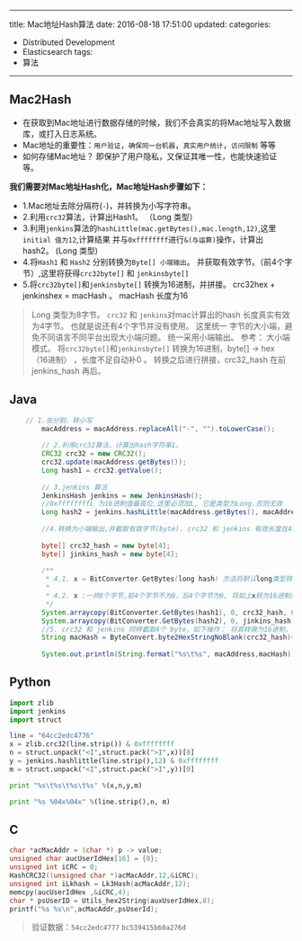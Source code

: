 ﻿----
title: Mac地址Hash算法
date: 2016-08-18 17:51:00
updated:
categories:
- Distributed Development
- Elasticsearch
tags:
- 算法
----
## Mac2Hash
* 在获取到Mac地址进行数据存储的时候，我们不会真实的将Mac地址写入数据库，或打入日志系统。 
* Mac地址的重要性：`用户验证`，`确保同一台机器`，`真实用户统计`，`访问限制` 等等
* 如何存储Mac地址？   即保护了用户隐私，又保证其唯一性，也能快速验证等。

**我们需要对Mac地址Hash化，Mac地址Hash步骤如下：**
* 1.Mac地址去除分隔符(`-`)，并转换为小写字符串。
* 2.利用`crc32`算法，计算出Hash1。 （Long 类型）
* 3.利用`jenkins`算法的`hashLittle(mac.getBytes(),mac.length,12)`,这里`initial 值为12`,计算结果 并与`0xffffffff`进行`&(与运算)`操作，计算出hash2。 (Long 类型)
* 4.将`Hash1` 和 `Hash2` 分别转换为`Byte[] 小端输出`。 并获取有效字节。（前4个字节）,这里将获得`crc32byte[]` 和 `jenkinsbyte[]`
* 5.将`crc32byte[]`和`jenkinsbyte[]` 转换为16进制，并拼接。 crc32hex + jenkinshex = macHash 。 macHash 长度为16
> Long 类型为8字节。 `crc32` 和 `jenkins`对mac计算出的hash 长度真实有效为4字节。 也就是说还有4个字节并没有使用。
> 这里统一 字节的大小端，避免不同语言不同平台出现大小端问题。 统一采用小端输出。 参考： 大小端模式。
> 将`crc32byte[]`和`jenkinsbyte[]` 转换为16进制，byte[] -> hex （16进制） ，长度不足自动补0 。
> 转换之后进行拼接，crc32_hash 在前 jenkins_hash 再后。

## Java
``` Java
    // 1.去分割，转小写
        macAddress = macAddress.replaceAll("-", "").toLowerCase();
        
        // 2.利用crc32算法，计算出hash字符串1。
        CRC32 crc32 = new CRC32();
        crc32.update(macAddress.getBytes());
        Long hash1 = crc32.getValue();
        
        // 3.jenkins 算法
        JenkinsHash jenkins = new JenkinsHash();
        //0xffffffffL 为16进制值最高位,这里必须加L, 它是类型为Long.否则无效
        Long hash2 = jenkins.hashLittle(macAddress.getBytes(), macAddress.length(), 12) & 0xffffffffL;
        
        //4.转换为小端输出,并截取有效字节(byte). crc32 和 jenkins 有效长度在4byte以内。 有效字节数相同。均为前4个字节。
        
        byte[] crc32_hash = new byte[4];
        byte[] jinkins_hash = new byte[4];
        
        /**
         * 4.1. x = BitConverter.GetBytes(long hash) 方法将默认long类型转换为  byte小端输出。 Java的所有字节输出为大端输出。  参考：大小端模式
         * 
         * 4.2. x :一共8个字节,前4个字节不为0，后4个字节为0, 将如上x转为16进制后,eg：DA B1 0D 15 00 00 00 00 。 这里截取前4个byte，然后再转换为16进制
         */
        System.arraycopy(BitConverter.GetBytes(hash1), 0, crc32_hash, 0, 4);
        System.arraycopy(BitConverter.GetBytes(hash2), 0, jinkins_hash, 0, 4);
        //5. crc32 和 jenkins 同样截取4个 byte，如下操作： 将其转换为16进制，并拼接，组成长度16 hash地址。
        String macHash = ByteConvert.byte2HexStringNoBlank(crc32_hash)+ByteConvert.byte2HexStringNoBlank(jinkins_hash);
        
        System.out.println(String.format("%s\t%s", macAddress,macHash));  

```


## Python 


``` python
import zlib
import jenkins
import struct

line = "64cc2edc4776"
x = zlib.crc32(line.strip()) & 0xffffffff
n = struct.unpack("<I",struct.pack(">I",x))[0]
y = jenkins.hashlittle(line.strip(),12) & 0xffffffff
m = struct.unpack("<I",struct.pack(">I",y))[0]

print "%s\t%s\t%s\t%s" %(x,n,y,m)

print "%s %04x%04x" %(line.strip(),n, m)
```

## C

``` C
char *acMacAddr = (char *) p -> value;
unsigned char aucUserIdHex[16] = {0};
unsigned int iCRC = 0;
HashCRC32((unsigned char *)acMacAddr,12,&iCRC);
unsigned int iLkhash = Lk3Hash(acMacAddr,12);
memcpy(aucUserIdHex ,&iCRC,4);
char * psUserID = Utils_hex2String(auxUserIdHex,8);
printf("%s %s\n",acMacAddr,psUserId);
```

> 验证数据：`54cc2edc4777`    `bc539415b60a276d`